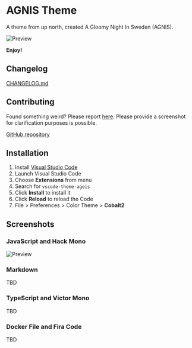 # AGNIS Theme

A theme from up north, created A Gloomy Night In Sweden (AGNIS).

![Preview](images/preview1.png)

**Enjoy!**

## Changelog

[CHANGELOG.md](https://code.visualstudio.com/)

## Contributing

Found something weird? Please report [here](). Please provide a screenshot for
clarification purposes is possible.

[GitHub repository](https://github.com/NordMagnus/AGNIS)

## Installation

1. Install [Visual Studio Code](https://code.visualstudio.com/)
2. Launch Visual Studio Code
3. Choose **Extensions** from menu
4. Search for `vscode-theme-ageis`
5. Click **Install** to install it
6. Click **Reload** to reload the Code
7. File > Preferences > Color Theme > **Cobalt2**

## Screenshots

### JavaScript and Hack Mono

![Preview](images/screenshot1.png)

### Markdown

TBD

### TypeScript and Victor Mono

TBD

### Docker File and Fira Code

TBD
